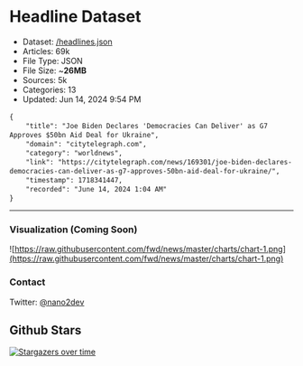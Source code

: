 # Headline Dataset

- Dataset: [/headlines.json](https://raw.githubusercontent.com/fwd/news/master/headlines.json) 
- Articles: 69k
- File Type: JSON
- File Size: ~**26MB**
- Sources: 5k
- Categories: 13
- Updated: Jun 14, 2024 9:54 PM

```
{
    "title": "Joe Biden Declares 'Democracies Can Deliver' as G7 Approves $50bn Aid Deal for Ukraine",
    "domain": "citytelegraph.com",
    "category": "worldnews",
    "link": "https://citytelegraph.com/news/169301/joe-biden-declares-democracies-can-deliver-as-g7-approves-50bn-aid-deal-for-ukraine/",
    "timestamp": 1718341447,
    "recorded": "June 14, 2024 1:04 AM"
}
```

---

### Visualization (Coming Soon)

![https://raw.githubusercontent.com/fwd/news/master/charts/chart-1.png](https://raw.githubusercontent.com/fwd/news/master/charts/chart-1.png)

### Contact 

Twitter: [@nano2dev](https://twitter.com/nano2dev)

## Github Stars

[![Stargazers over time](https://starchart.cc/fwd/news.svg)](https://starchart.cc/fwd/news)
